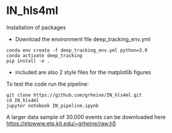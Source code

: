 # IN_hls4ml

Installation of packages
* Download the environment file deep_tracking_env.yml
```
conda env create -f deep_tracking_env.yml python=3.9
conda activate deep_tracking
pip install -e .
```
* included are also 2 style files for the matplotlib figures

To test the code run the pipeline:
```
git clone https://github.com/grheine/IN_hls4ml.git
cd IN_hls4ml
jupyter notebook IN_pipeline.ipynb
```
A larger data sample of 30.000 events can be downloaded here https://etpwww.etp.kit.edu/~grheine/raw.h5
